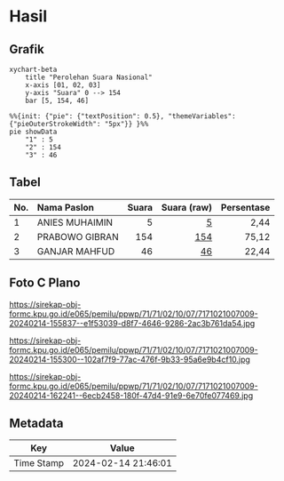 # Hasil

## Grafik

```mermaid
xychart-beta
    title "Perolehan Suara Nasional"
    x-axis [01, 02, 03]
    y-axis "Suara" 0 --> 154
    bar [5, 154, 46]
```

```mermaid
%%{init: {"pie": {"textPosition": 0.5}, "themeVariables": {"pieOuterStrokeWidth": "5px"}} }%%
pie showData
    "1" : 5
    "2" : 154
    "3" : 46
```

## Tabel

| No. | Nama Paslon    | Suara | Suara (raw) | Persentase |
|:--- |:-------------- | -----:| -----------:| ----------:|
| 1   | ANIES MUHAIMIN | 5     | [5][p-1]    | 2,44       |
| 2   | PRABOWO GIBRAN | 154   | [154][p-2]  | 75,12      |
| 3   | GANJAR MAHFUD  | 46    | [46][p-3]   | 22,44      |


[p-1]: https://github.com/gigit-pemilu/pemilu-2024/blob/main/pilpres/hitung-suara/sub/71-sulawesi-utara/sub/71-kota-manado/sub/02-tuminiting/sub/1007-islam/sub/009-tps/sub/paslon-1.txt
[p-2]: https://github.com/gigit-pemilu/pemilu-2024/blob/main/pilpres/hitung-suara/sub/71-sulawesi-utara/sub/71-kota-manado/sub/02-tuminiting/sub/1007-islam/sub/009-tps/sub/paslon-2.txt
[p-3]: https://github.com/gigit-pemilu/pemilu-2024/blob/main/pilpres/hitung-suara/sub/71-sulawesi-utara/sub/71-kota-manado/sub/02-tuminiting/sub/1007-islam/sub/009-tps/sub/paslon-3.txt

## Foto C Plano

https://sirekap-obj-formc.kpu.go.id/e065/pemilu/ppwp/71/71/02/10/07/7171021007009-20240214-155837--e1f53039-d8f7-4646-9286-2ac3b761da54.jpg

https://sirekap-obj-formc.kpu.go.id/e065/pemilu/ppwp/71/71/02/10/07/7171021007009-20240214-155300--102af7f9-77ac-476f-9b33-95a6e9b4cf10.jpg

https://sirekap-obj-formc.kpu.go.id/e065/pemilu/ppwp/71/71/02/10/07/7171021007009-20240214-162241--6ecb2458-180f-47d4-91e9-6e70fe077469.jpg


## Metadata

| Key        | Value               |
| ---------- | ------------------- |
| Time Stamp | 2024-02-14 21:46:01 |



